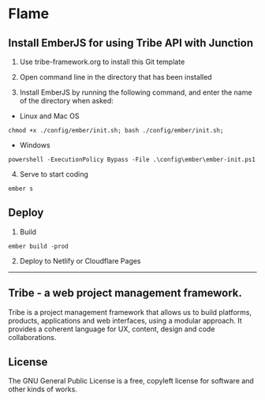 # Flame

## Install EmberJS for using Tribe API with Junction

1. Use tribe-framework.org to install this Git template

2. Open command line in the directory that has been installed

3. Install EmberJS by running the following command, and enter the name of the directory when asked:

- Linux and Mac OS

```
chmod +x ./config/ember/init.sh; bash ./config/ember/init.sh;
```

- Windows

```
powershell -ExecutionPolicy Bypass -File .\config\ember\ember-init.ps1
```

4. Serve to start coding

```
ember s
```

## Deploy

1. Build

```
ember build -prod
```

2. Deploy to Netlify or Cloudflare Pages

---

## Tribe - a web project management framework.

Tribe is a project management framework that allows us to build platforms, products, applications and web interfaces, using a modular approach. It provides a coherent language for UX, content, design and code collaborations.

## License

The GNU General Public License is a free, copyleft license for
software and other kinds of works.
